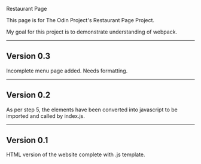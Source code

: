 Restaurant Page

This page is for The Odin Project's Restaurant Page Project.

My goal for this project is to demonstrate understanding of webpack.

-----------
Version 0.3
-----------

Incomplete menu page added. Needs formatting.

-----------
Version 0.2
-----------

As per step 5, the elements have been converted into javascript to be imported and called by index.js.

-----------
Version 0.1
-----------

HTML version of the website complete with .js template.